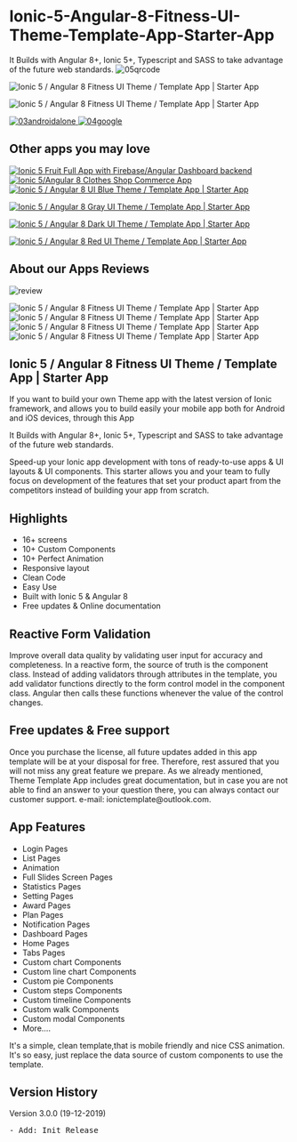 # Ionic-5-Angular-8-Fitness-UI-Theme-Template-App-Starter-App
It Builds with Angular 8+, Ionic 5+, Typescript and SASS to take advantage of the future web standards.
<img src="https://i.ibb.co/cb8tyZS/05qrcode.jpg" alt="05qrcode" border="0">

<img alt="Ionic 5 / Angular 8 Fitness UI Theme / Template App | Starter App"
     src="https://i.ibb.co/Pmpb4WV/previewdemo.gif"/>

<img alt="Ionic 5 / Angular 8 Fitness UI Theme / Template App | Starter App"
     src="https://app-ionic-publish-assets.firebaseapp.com/assets/fit/01introduce.jpg"/>


<a href="http://bit.ly/35OGI7r" target="_blank">
    <img src="https://i.ibb.co/6tCxHJK/03androidalone.jpg" alt="03androidalone" border="0">
</a>
<a href="https://play.google.com/store/apps/details?id=io.ionic.com.start_easyfit_myApp990004" target="_blank">
    <img src="https://i.ibb.co/R6kbJms/04google.jpg" alt="04google" border="0">
</a>

<h2><strong>Other apps you may love</strong></h2>
<a href="https://codecanyon.net/item/ionic5-fruit-app-with-firebase/24448819" target="_blank">
    <img src="https://i.ibb.co/4Ps2PGQ/fruits.png" alt="Ionic 5 Fruit Full App with Firebase/Angular Dashboard backend"
         border="0">
</a>
<a href="https://codecanyon.net/item/ionic4-clothes-commerce-app/24329144" target="_blank">
    <img src="https://i.ibb.co/ncRXGGN/clothetemplate.png" alt="Ionic 5/Angular 8 Clothes Shop Commerce App" border="0">
</a>

<a href="https://codecanyon.net/item/ionic-5-angular-8-ui-blue-theme-template-app-starter-app/25179998" target="_blank">
    <img src="https://i.ibb.co/TPNQDnJ/bluetemplate.png"
         alt="Ionic 5 / Angular 8 UI Blue Theme / Template App | Starter App" border="0">
</a>

<a href="https://codecanyon.net/item/ionic-5-angular-8-gray-ui-theme-template-app-starter-app/25267829"
   target="_blank">
    <img src="https://i.ibb.co/tJmQ3VF/graytemplate.png"
         alt="Ionic 5 / Angular 8 Gray UI Theme / Template App | Starter App" border="0">
</a>

<a href="https://codecanyon.net/item/ionic-5-angular-8-dark-ui-theme-template-app-starter-app/25261503"
   target="_blank">
    <img src="https://i.ibb.co/2W3K9gN/darktemplate.png"
         alt="Ionic 5 / Angular 8 Dark UI Theme / Template App | Starter App" border="0">
</a>

<a href="https://codecanyon.net/item/ionic-5-angular-8-red-ui-theme-template-app-starter-app/25287143"
   target="_blank">
    <img src="https://i.ibb.co/c3VsYJ8/redtemplate.png"
         alt="Ionic 5 / Angular 8 Red UI Theme / Template App | Starter App" border="0">
</a>

<h2><strong>About our Apps Reviews</strong></h2>
<img src="https://i.ibb.co/jVxZWv9/review.jpg" alt="review" border="0">

<img alt="Ionic 5 / Angular 8 Fitness UI Theme / Template App | Starter App"
     src="https://i.ibb.co/MppCZKx/06sass.jpg"/>
<img alt="Ionic 5 / Angular 8 Fitness UI Theme / Template App | Starter App"
     src="https://i.ibb.co/41G0bhr/08animation.jpg"/>
<img alt="Ionic 5 / Angular 8 Fitness UI Theme / Template App | Starter App"
     src="https://i.ibb.co/DzdDMHh/09template.jpg"/>
<img alt="Ionic 5 / Angular 8 Fitness UI Theme / Template App | Starter App"
     src="https://i.ibb.co/QJBSyVz/11preview.jpg"/>


<h2><strong> Ionic 5 / Angular 8 Fitness UI Theme / Template App | Starter App</strong></h2>
<p>If you want to build your own Theme app with the latest version of Ionic framework,
    and allows you to build easily your mobile app both for Android and iOS devices, through this App<p>
<p> It Builds with Angular 8+, Ionic 5+, Typescript and SASS to take advantage of the future web standards.</p>
Speed-up your Ionic app development with tons of ready-to-use apps & UI layouts & UI components. This starter allows
you and your team to fully focus on development of the features that set your product apart from the competitors
instead of building your app from scratch.<p>

<h2><strong>Highlights</strong></h2>
<ul>
    <li>16+ screens</li>
    <li>10+ Custom Components</li>
    <li>10+ Perfect Animation</li>
    <li>Responsive layout</li>
    <li>Clean Code</li>
    <li>Easy Use</li>
    <li>Built with Ionic 5 &amp; Angular 8</li>
    <li>Free updates &amp; Online documentation</li>
</ul>

<h2><strong>Reactive Form Validation</strong></h2>
<p>Improve overall data quality by validating user input for accuracy and completeness.
    In a reactive form, the source of truth is the component class. Instead of adding validators through attributes in
    the template, you add validator functions directly to the form control model in the component class. Angular then
    calls these functions whenever the value of the control changes.
<p>


<h2><strong>Free updates & Free support</strong></h2>
<p>Once you purchase the license, all future updates added in this app template will
    be at your disposal for free. Therefore, rest assured that you will not miss any
    great feature we prepare. As we already mentioned, Theme Template App includes great documentation,
    but in case you are not able to find an answer to your question there,
    you can always contact our customer support.
    e-mail: ionictemplate@outlook.com.<p>


<h2><strong>App Features</strong></h2>
<ul>
    <li>Login Pages</li>
    <li>List Pages</li>
    <li>Animation</li>
    <li>Full Slides Screen Pages</li>
    <li>Statistics Pages</li>
    <li>Setting Pages</li>
    <li>Award Pages</li>
    <li>Plan Pages</li>
    <li>Notification Pages</li>
    <li>Dashboard Pages</li>
    <li>Home Pages</li>
    <li>Tabs Pages</li>
    <li>Custom chart Components</li>
    <li>Custom line chart Components</li>
    <li>Custom pie Components</li>
    <li>Custom steps Components</li>
    <li>Custom timeline Components</li>
    <li>Custom walk Components</li>
    <li>Custom modal Components</li>
    <li>More….</li>
</ul>
<p>It's a simple, clean template,that is mobile friendly and nice CSS animation.
    It's so easy, just replace the data source of custom components to use the template.</p>

<h2><strong>Version History</strong></h2>
<p>Version 3.0.0 (19-12-2019)</p>
<pre>
- Add: Init Release
</pre>
